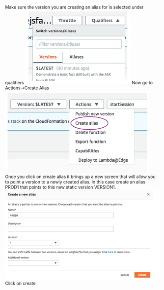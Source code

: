 Make sure the version you are creating an alias for is selected under qualifiers
![qualifiers](../assets/8_qualifiers.png)
Now go to Actions->Create Alias
![create alias](../assets/0_create_alias_first.png)
Once you click on create alias it brings up a new screen that will allow you to point a version to a newly created alias. In this case create an alias PROD1 that points to this new static version VERSION1.
![create new alias](../assets/10_create_new_alias.png)
Click on create